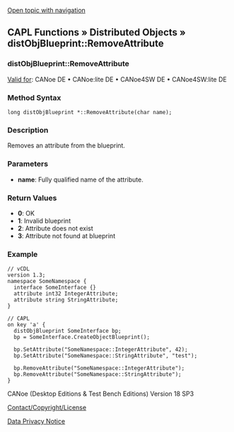 [Open topic with navigation](../../../../../CANoeDEFamily.htm#Topics/CAPLFunctions/DistributedObjects/Methods/CAPLfunctiondistObjBlueprintRemoveAttribute.md)

## CAPL Functions » Distributed Objects » distObjBlueprint::RemoveAttribute

### distObjBlueprint::RemoveAttribute

[Valid for](../../../Shared/FeatureAvailability.md): CANoe DE • CANoe:lite DE • CANoe4SW DE • CANoe4SW:lite DE

### Method Syntax

```plaintext
long distObjBlueprint *::RemoveAttribute(char name);
```

### Description

Removes an attribute from the blueprint.

### Parameters

- **name**: Fully qualified name of the attribute.

### Return Values

- **0**: OK
- **1**: Invalid blueprint
- **2**: Attribute does not exist
- **3**: Attribute not found at blueprint

### Example

```plaintext
// vCDL
version 1.3;
namespace SomeNamespace {
  interface SomeInterface {}
  attribute int32 IntegerAttribute;
  attribute string StringAttribute;
}

// CAPL
on key 'a' {
  distObjBlueprint SomeInterface bp;
  bp = SomeInterface.CreateObjectBlueprint();

  bp.SetAttribute("SomeNamespace::IntegerAttribute", 42);
  bp.SetAttribute("SomeNamespace::StringAttribute", "test");

  bp.RemoveAttribute("SomeNamespace::IntegerAttribute");
  bp.RemoveAttribute("SomeNamespace::StringAttribute");
}
```

CANoe (Desktop Editions & Test Bench Editions) Version 18 SP3

[Contact/Copyright/License](../../../Shared/ContactCopyrightLicense.md)

[Data Privacy Notice](https://www.vector.com/int/en/company/get-info/privacy-policy/)
